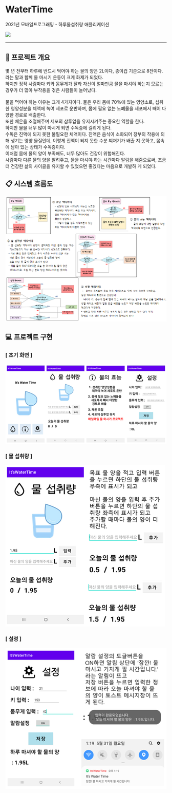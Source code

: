 # WaterTime
2021년 모바일프로그래밍 - 하루물섭취량 애플리케이션

<p> 
 
<img src="https://img.shields.io/badge/Android-3DDC84?style=flat-square&logo=Android&logoColor=white"/>

</p>
<hr>

## 📑 프로젝트 개요
몇 년 전부터 하루에 반드시 먹어야 하는 물의 양은 2L이다, 종이컵 기준으로 8잔이다. 라는 말과 함께 물 마시기 운동이 크게 화제가 되었다. <br>
하지만 정작 사람마다 키와 몸무게가 달라 자신이 얼마만큼 물을 마셔야 하는지 모르는 경우가 더 많아 부작용을 겪은 사람들이 늘어났다.<br><br>
물을 먹어야 하는 이유는 크게 4가지이다.
물은 우리 몸에 70%에 있는 영양소로, 섭취한 영양성분을 체액에 녹여 세포로 운반하며, 몸에 필요 없는 노폐물을 세포에서 빼어 다양한 경로로 배출한다. <br>
또한 체온을 조절해주며 세포의 삼투압을 유지시켜주는 중요한 역할을 한다. <br>
하지만 물을 너무 많이 마시게 되면 수독증에 걸리게 된다. <Br>
수독은 진액에 되지 못한 불필요한 체액이다. 진액은 음식이 소화되어 장부의 작용에 의해 생기는 영양 물질인데, 이렇게 진액이 되지 못한 수분 찌꺼기가 배출	 지 못하고, 몸속에 남아 있는 상태가 수독증이다. <br>
이처럼 몸에 물의 양이 부족해도, 너무 많아도 건강이 위험해진다. <Br>
사람마다 다른 물의 양을 알려주고, 물을 마셔야 하는 시간마다 알림을 해줌으로써, 조금 더 건강한 삶의 사이클을 유지할 수 있었으면 좋겠다는 마음으로 개발하	 게 되었다.
<br>

## 📋 시스템 흐름도
<img src="libs/md_흐름도.png">


<br>

## 💻 프로젝트 구현

### [ 초기 화면 ]
<img src="libs/md_img1.png">

### [ 물 섭취량 ]
<img src="libs/md_img2.png">

### [ 설정 ]
<img src="libs/md_img3.png">


